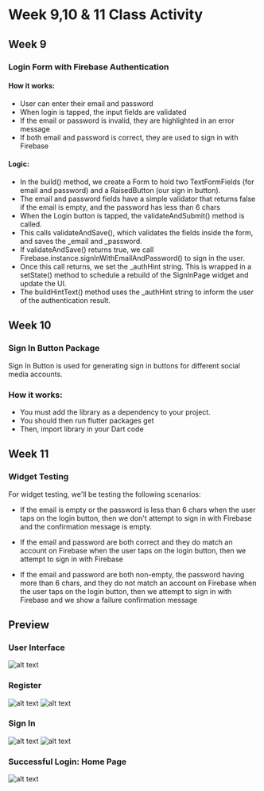 # Week 9,10 & 11 Class Activity

## Week 9

### Login Form with Firebase Authentication

#### How it works:

* User can enter their email and password
* When login is tapped, the input fields are validated
* If the email or password is invalid, they are highlighted in an error message
* If both email and password is correct, they are used to sign in with Firebase 

#### Logic:

* In the build() method, we create a Form to hold two TextFormFields (for email and password) and a RaisedButton (our sign in button).
* The email and password fields have a simple validator that returns false if the email is empty, and the password has less than 6 chars
* When the Login button is tapped, the validateAndSubmit() method is called.
* This calls validateAndSave(), which validates the fields inside the form, and saves the _email and _password.
* If validateAndSave() returns true, we call Firebase.instance.signInWithEmailAndPassword() to sign in the user.
* Once this call returns, we set the _authHint string. This is wrapped in a setState() method to schedule a rebuild of the SignInPage widget and update the UI.
* The buildHintText() method uses the _authHint string to inform the user of the authentication result.

## Week 10

### Sign In Button Package

Sign In Button is used for generating sign in buttons for different social media accounts.

### How it works:

* You must add the library as a dependency to your project.
* You should then run flutter packages get
* Then, import library in your Dart code

## Week 11

### Widget Testing

For widget testing, we'll be testing the following scenarios:

* If the email is empty or the password is less than 6 chars when the user taps on the login button, then we don't attempt to sign in with Firebase and the confirmation message is empty.

* If the email and password are both correct and they do match an account on Firebase when the user taps on the login button, then we attempt to sign in with Firebase

* If the email and password are both non-empty, the password having more than 6 chars, and they do not match an account on Firebase when the user taps on the login button, then we attempt to sign in with Firebase and we show a failure confirmation message

## Preview

### User Interface
![alt text](flutter_01.png)


### Register
![alt text](flutter_02.png)
![alt text](flutter_03.png)


### Sign In
![alt text](flutter_04.png)
![alt text](flutter_05.png)


### Successful Login: Home Page
![alt text](flutter_06.png)

